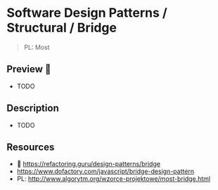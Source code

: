 # Software Design Patterns / Structural / Bridge

> PL: Most

## Preview 🎉

* TODO

## Description

* TODO

## Resources

* 🚀 <https://refactoring.guru/design-patterns/bridge>
* <https://www.dofactory.com/javascript/bridge-design-pattern>
* PL: <http://www.algorytm.org/wzorce-projektowe/most-bridge.html>
